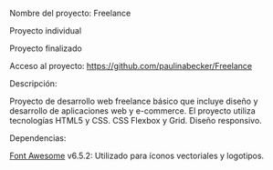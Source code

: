 Nombre del proyecto: Freelance

Proyecto individual

Proyecto finalizado

Acceso al proyecto: https://github.com/paulinabecker/Freelance

Descripción: 

Proyecto de desarrollo web freelance básico que incluye diseño y desarrollo de aplicaciones web y e-commerce. El proyecto utiliza tecnologías HTML5 y CSS. CSS Flexbox y Grid. Diseño responsivo.

Dependencias:

[Font Awesome](https://fontawesome.com/) v6.5.2: Utilizado para íconos vectoriales y logotipos.

 
